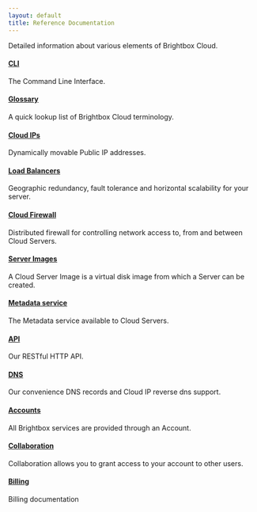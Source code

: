 ```yaml
---
layout: default
title: Reference Documentation
---
```


Detailed information about various elements of Brightbox Cloud.

<div class="grid_11 alpha" markdown="1">

#### [CLI](/reference/cli/)

The Command Line Interface.

#### [Glossary](/reference/glossary/)

A quick lookup list of Brightbox Cloud terminology.

#### [Cloud IPs](/reference/cloud-ips/)

Dynamically movable Public IP addresses.

#### [Load Balancers](/reference/load-balancers/)

Geographic redundancy, fault tolerance and horizontal scalability for
your server.

#### [Cloud Firewall](/reference/firewall/)

Distributed firewall for controlling network access to, from and
between Cloud Servers.

</div>

<div class="grid_11 prefix_2" markdown="1">

#### [Server Images](/reference/server-images/)

A Cloud Server Image is a virtual disk image from which a Server can
be created.

#### [Metadata service](/reference/metadata-service/)

The Metadata service available to Cloud Servers.

#### [API](/reference/api/)

Our RESTful HTTP API.

#### [DNS](/reference/dns/)

Our convenience DNS records and Cloud IP reverse dns support.

#### [Accounts](/reference/accounts/)

All Brightbox services are provided through an Account.

#### [Collaboration](/reference/collaboration)

Collaboration allows you to grant access to your account to other users.

#### [Billing](/reference/billing/)

Billing documentation
</div>
